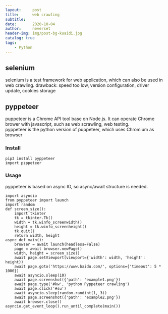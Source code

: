 ```yaml
---
layout:     post
title:      web crawling
subtitle:   
date:       2020-10-04
author:     neverset
header-img: img/post-bg-kuaidi.jpg
catalog: true
tags:
    - Python
---
```



## selenium
selenium is a test framework for web application, which can also be used in web crawling.
drawback: speed too low, version configuration, driver update, cookies storage
## pyppeteer
puppeteer is a Chrome API tool base on Node.js. It can operate Chrome brower with javascript, such as web scrawling, web testing.   
pyppeteer is the python version of puppeteer, which uses Chromium as browser

### Install

    pip3 install pyppeteer
    import pzppeteer

### Usage
pyppeteer is based on async IO, so async/await structure is needed. 

    import asyncio
    from pyppeteer import launch
    import random
    def screen_size():
        import tkinter
        tk = tkinter.Tk()
        width = tk.winfo_screenwidth()
        height = tk.winfo_screenheight()
        tk.quit()
        return width, height
    async def main():
        browser = await launch(headless=False)
        page = await browser.newPage()
        width, height = screen_size()
        await page.setViewport(viewport={'width': width, 'height': height})
        await page.goto('https://www.baidu.com/', options={'timeout': 5 * 1000})
        await asyncio.sleep(10)
        await page.screenshot({'path': 'example1.png'})
        await page.type('#kw', 'python Pyppeteer crawling')
        await page.click('#su')
        await asyncio.sleep(random.randint(1, 3))
        await page.screenshot({'path': 'example2.png'})
        await browser.close()
    asyncio.get_event_loop().run_until_complete(main())

